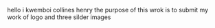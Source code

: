 hello i kwemboi collines henry the purpose of this wrok is to submit my work of logo and three silder images
